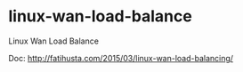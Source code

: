 # linux-wan-load-balance
Linux Wan Load Balance

Doc: http://fatihusta.com/2015/03/linux-wan-load-balancing/
